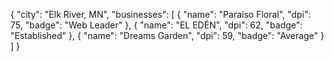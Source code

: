 {
    "city": "Elk River, MN",
    "businesses": [
        {
            "name": "Paraíso Floral",
            "dpi": 75,
            "badge": "Web Leader"
        },
        {
            "name": "EL EDÉN",
            "dpi": 62,
            "badge": "Established"
        },
        {
            "name": "Dreams Garden",
            "dpi": 59,
            "badge": "Average"
        }
    ]
}